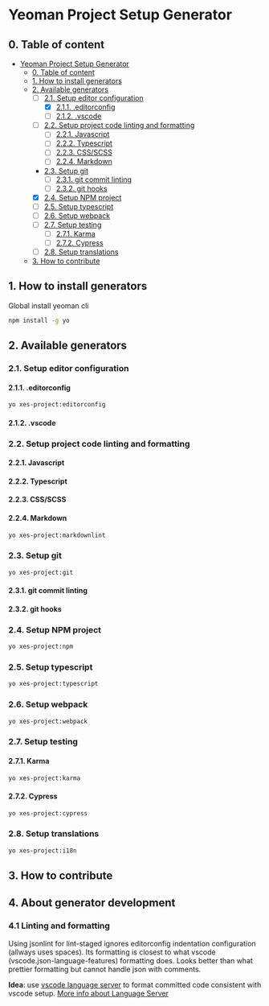 # Yeoman Project Setup Generator

## 0. Table of content

- [Yeoman Project Setup Generator](#yeoman-project-setup-generator)
  - [0. Table of content](#0-table-of-content)
  - [1. How to install generators](#1-how-to-install-generators)
  - [2. Available generators](#2-available-generators)
    - [ ] [2.1. Setup editor configuration](#21-setup-editor-configuration)
      - [x] [2.1.1. .editorconfig](#211-editorconfig)
      - [ ] [2.1.2. .vscode](#212-vscode)
    - [ ] [2.2. Setup project code linting and formatting](#22-setup-project-code-linting-and-formatting)
      - [ ] [2.2.1. Javascript](#221-javascript)
      - [ ] [2.2.2. Typescript](#222-typescript)
      - [ ] [2.2.3. CSS/SCSS](#223-cssscss)
      - [ ] [2.2.4. Markdown](#224-markdown)
    - [2.3. Setup git](#23-setup-git)
      - [ ] [2.3.1. git commit linting](#231-git-commit-linting)
      - [ ] [2.3.2. git hooks](#232-git-hooks)
    - [x]  [2.4. Setup NPM project](#24-setup-npm-project)
    - [ ] [2.5. Setup typescript](#25-setup-typescript)
    - [ ] [2.6. Setup webpack](#26-setup-webpack)
    - [ ] [2.7. Setup testing](#27-setup-testing)
      - [ ] [2.7.1. Karma](#271-karma)
      - [ ] [2.7.2. Cypress](#272-cypress)
    - [ ] [2.8. Setup translations](#28-setup-translations)
  - [3. How to contribute](#3-how-to-contribute)

## 1. How to install generators

Global install yeoman cli

```bash
npm install -g yo
```

## 2. Available generators

### 2.1. Setup editor configuration

#### 2.1.1. .editorconfig

```bash
yo xes-project:editorconfig
```

#### 2.1.2. .vscode

### 2.2. Setup project code linting and formatting

#### 2.2.1. Javascript

#### 2.2.2. Typescript

#### 2.2.3. CSS/SCSS

#### 2.2.4. Markdown

```bash
yo xes-project:markdownlint
```

### 2.3. Setup git

```bash
yo xes-project:git
```

#### 2.3.1. git commit linting

#### 2.3.2. git hooks

### 2.4. Setup NPM project

```bash
yo xes-project:npm
```

### 2.5. Setup typescript

```bash
yo xes-project:typescript
```

### 2.6. Setup webpack

```bash
yo xes-project:webpack
```

### 2.7. Setup testing

#### 2.7.1. Karma

```bash
yo xes-project:karma
```

#### 2.7.2. Cypress

```bash
yo xes-project:cypress
```

### 2.8. Setup translations

```bash
yo xes-project:i18n
```

## 3. How to contribute

## 4. About generator development

### 4.1 Linting and formatting

Using jsonlint for lint-staged ignores editorconfig indentation configuration (allways uses spaces). Its formatting is closest to what vscode (vscode.json-language-features) formatting does. Looks better than what prettier formatting but cannot handle json with comments.

__Idea__: use [vscode language server](https://github.com/microsoft/vscode-languageserver-node) to format committed code consistent with vscode setup.
[More info about Language Server](https://code.visualstudio.com/api/language-extensions/language-server-extension-guide)
